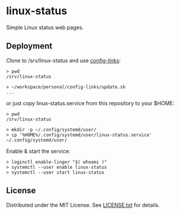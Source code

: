 linux-status
============

Simple Linux status web pages.

Deployment
----------

Clone to /srv/linux-status and use [config-links]:

    > pwd
    /srv/linux-status

    > ~/workspace/personal/config-links/update.sh
    ...

or just copy linux-status.service from this repository to your $HOME:

    > pwd
    /srv/linux-status

    > mkdir -p ~/.config/systemd/user/
    > cp '%HOME%/.config/systemd/user/linux-status.service' ~/.config/systemd/user/

Enable & start the service:

    > loginctl enable-linger "$( whoami )"
    > systemctl --user enable linux-status
    > systemctl --user start linux-status

[config-links]: https://github.com/egor-tensin/config-links

License
-------
Distributed under the MIT License.
See [LICENSE.txt] for details.

[LICENSE.txt]: LICENSE.txt
